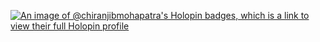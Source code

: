 [![An image of @chiranjibmohapatra's Holopin badges, which is a link to view their full Holopin profile](https://holopin.me/chiranjibmohapatra)](https://holopin.io/@chiranjibmohapatra)
